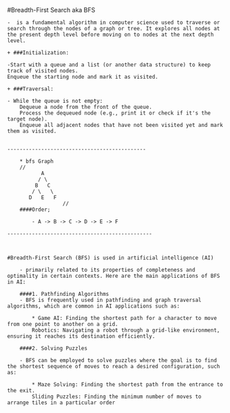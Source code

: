 #Breadth-First Search aka BFS

    -  is a fundamental algorithm in computer science used to traverse or search through the nodes of a graph or tree. It explores all nodes at the present depth level before moving on to nodes at the next depth level. 

    + ###Initialization:

    -Start with a queue and a list (or another data structure) to keep track of visited nodes.
    Enqueue the starting node and mark it as visited.

    + ###Traversal:

    - While the queue is not empty:
        Dequeue a node from the front of the queue.
        Process the dequeued node (e.g., print it or check if it's the target node).
        Enqueue all adjacent nodes that have not been visited yet and mark them as visited.

    
    ---------------------------------------------

        * bfs Graph
        //
               A
              / \
             B   C
            / \   \
           D   E   F
                      //
        ####Order;

            - A -> B -> C -> D -> E -> F

    -----------------------------------------------

   

    #Breadth-First Search (BFS) is used in artificial intelligence (AI) 
    
        - primarily related to its properties of completeness and optimality in certain contexts. Here are the main applications of BFS in AI:
        
        ####1. Pathfinding Algorithms
        - BFS is frequently used in pathfinding and graph traversal algorithms, which are common in AI applications such as:

            * Game AI: Finding the shortest path for a character to move from one point to another on a grid.
            Robotics: Navigating a robot through a grid-like environment, ensuring it reaches its destination efficiently.

        ####2. Solving Puzzles

        - BFS can be employed to solve puzzles where the goal is to find the shortest sequence of moves to reach a desired configuration, such as:

            * Maze Solving: Finding the shortest path from the entrance to the exit.
            Sliding Puzzles: Finding the minimum number of moves to arrange tiles in a particular order